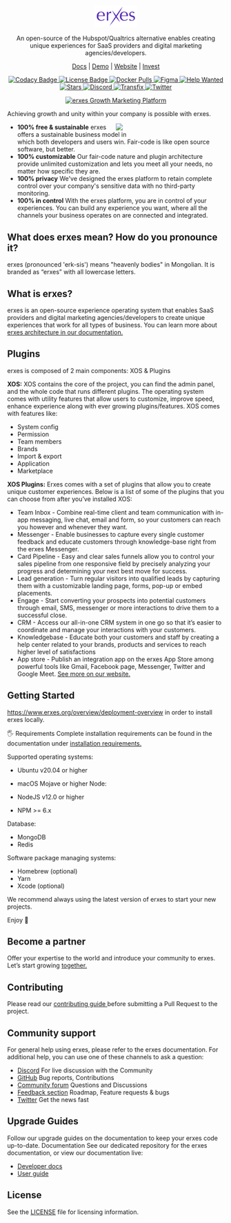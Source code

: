 <p align="center">
 <img src="docs/static/img/logo_dark.svg" alt="erxes logo" width="20%" />
</p>

<p align="center">An open-source of the Hubspot/Qualtrics alternative enables creating unique experiences for SaaS providers and digital marketing agencies/developers.
</p>

<p align="center">
  <a href="https://www.erxes.org/">Docs</a>
  |
  <a href="https://xosdemo.erxes.io/">Demo</a>
  |
  <a href="https://erxes.io/">Website</a>
  |
  <a href="https://erxes.io/invest">Invest</a>
  </p>
</p>

<p align="center">
  <a href="https://app.codacy.com/gh/erxes/erxes?utm_source=github.com&utm_medium=referral&utm_content=erxes">
    <img alt="Codacy Badge" src="https://api.codacy.com/project/badge/Grade/afdc2d36ea294a01a036a4eeae4346b8">
  </a>

   <a href="https://github.com/erxes/erxes/blob/master/LICENSE.md">
      <img alt="License Badge" src="https://img.shields.io/badge/license-GNU%20GPL%20v3.0-brightgreen">
  </a>
  <a href="#">
      <img alt="Docker Pulls" src="https://img.shields.io/docker/pulls/erxes/erxes">
  </a>
  <a href="https://www.figma.com/@erxes" target="_blank">
      <img alt="Figma" src="https://img.shields.io/badge/Figma-Design%20System-blueviolet">
  </a>
   <a href="https://www.erxes.org/developer/contributing/">
      <img alt="Help Wanted" src="https://img.shields.io/badge/Help%20Wanted-Contribute-blue">
  </a>
   <a href="https://github.com/erxes/erxes/stargazers">
      <img alt="Stars" src="https://img.shields.io/badge/stars-%202.2k-orange">
  </a>
   <a href="https://discord.com/invite/aaGzy3gQK5">
      <img alt="Discord" src="https://img.shields.io/badge/Discord-%20Community-blueviolet">
  </a>
   <a href="https://explore.transifex.com/erxes-inc/erxes/">
      <img alt="Transfix" src="https://img.shields.io/badge/translations-contribute-brightgreen">
  </a>
   <a href="https://twitter.com/erxeshq">
      <img alt="Twitter" src="https://img.shields.io/badge/twitter-blue">
  </a>
</p>

<p align="center">
 <a href="https://erxes.org" target="_blank"><img src="https://erxes-docs.s3.us-west-2.amazonaws.com/readme.gif" alt="erxes Growth Marketing Platform "></a>
</p>


Achieving growth and unity within your company is possible with erxes. 

<img src="https://s3.amazonaws.com/erxes/github/features-transparent.png" width="400" align="right" style="max-width: 50%">

- **100% free & sustainable** erxes offers a sustainable business model in </br> which both developers and users win. Fair-code is like open source software, but better.
- **100% customizable** Our fair-code nature and plugin architecture provide unlimited customization and lets you meet all your needs, no matter how specific they are.
- **100% privacy** We've designed the erxes platform to retain complete control over your company's sensitive data with no third-party monitoring.
- **100% in control** With the erxes platform, you are in control of your experiences. You can build any experience you want, where all the channels your business operates on are connected and integrated.


## What does erxes mean? How do you pronounce it?

erxes (pronounced 'erk-sis') means "heavenly bodies" in Mongolian. It is branded as “erxes” with all lowercase letters.

## What is erxes?
erxes is an open-source experience operating system that enables SaaS providers and digital marketing agencies/developers to create unique experiences that work for all types of business. You can learn more about <a href="https://www.erxes.org/overview/architecture-overview">erxes architecture in our documentation.</a>

## Plugins
erxes is composed of 2 main components: XOS & Plugins

**XOS:**   XOS contains the core of the project, you can find the admin panel, and the whole code that runs different plugins. The operating system comes with utility features that allow users to customize, improve speed, enhance experience along with ever growing plugins/features.  XOS comes with features like:
- System config 
- Permission 
- Team members 
- Brands 
- Import & export
- Application 
- Marketplace 


**XOS Plugins:** Erxes comes with a set of plugins that allow you to create unique customer experiences. Below is a list of some of the plugins that you can choose from after you’ve installed XOS:

- Team Inbox - Combine real-time client and team communication with in-app messaging, live chat, email and form, so your customers can reach you however and whenever they want.  
- Messenger - Enable businesses to capture every single customer feedback and educate customers through knowledge-base right from the erxes Messenger.
- Card Pipeline - Easy and clear sales funnels allow you to control your sales pipeline from one responsive field by precisely analyzing your progress and determining your next best move for success.
- Lead generation - Turn regular visitors into qualified leads by capturing them with a customizable landing page, forms, pop-up or embed placements.
- Engage - Start converting your prospects into potential customers through email, SMS, messenger or more interactions to drive them to a successful close.
- CRM - Access our all-in-one CRM system in one go so that it’s easier to coordinate and manage your interactions with your customers.
- Knowledgebase - Educate both your customers and staff by creating a help center related to your brands, products and services to reach higher level of satisfactions
- App store - Publish an integration app on the erxes App Store among powerful tools like Gmail, Facebook page, Messenger, Twitter and Google Meet.
<a href="https://erxes.io/marketplace" >See more on our website.</a>
 
## Getting Started
<a href="https://docs.strapi.io/developer-docs/latest/getting-started/quick-start.html" >https://www.erxes.org/overview/deployment-overview</a> in order to install erxes locally.
 
🖐 Requirements
Complete installation requirements can be found in the documentation under <a href="https://www.erxes.org/overview/architecture-overview" >installation requirements.</a>

Supported operating systems:

- Ubuntu v20.04 or higher
- macOS Mojave or higher
Node:

- NodeJS v12.0 or higher
- NPM >= 6.x

Database:

- MongoDB
- Redis

Software package managing systems:

- Homebrew (optional)
- Yarn
- Xcode (optional)

We recommend always using the latest version of erxes to start your new projects.

Enjoy 🎉

## Become a partner


Offer your expertise to the world and introduce your community to erxes. 
Let’s start growing <a href="https://erxes.io/partners"> together. </a>

## Contributing 

Please read our <a href="https://www.erxes.org/getting-started/contributing-guide" > contributing guide <a> before submitting a Pull Request to the project.

## Community support


For general help using erxes, please refer to the erxes documentation. For additional help, you can use one of these channels to ask a question:

- <a href="https://discord.com/invite/aaGzy3gQK5" > Discord</a> For live discussion with the Community
- <a href="https://github.com/erxes/erxes" > GitHub</a> Bug reports, Contributions
- <a href="https://github.com/erxes/erxes/discussions" > Community forum</a> Questions and Discussions
- <a href="https://github.com/erxes/erxes/issues" > Feedback section</a> Roadmap, Feature requests & bugs
- <a href="https://twitter.com/erxesHQ" > Twitter</a> Get the news fast
 
## Upgrade Guides

Follow our <a href="https://github.com/orgs/erxes/repositories"></a>upgrade guides on the documentation to keep your erxes code up-to-date.
Documentation
See our dedicated repository for the erxes documentation, or view our documentation live:

- <a href="https://www.erxes.org/overview/deployment-overview">Developer docs</a>
- <a href="https://help.erxes.io/help/knowledge-base" >User guide</a>
 
## License
See the <a href="https://github.com/erxes/erxes/blob/master/LICENSE.md" >LICENSE</a> file for licensing information.

